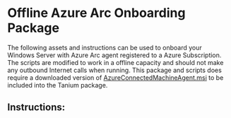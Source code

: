 # Offline Azure Arc Onboarding Package

The following assets and instructions can be used to onboard your Windows Server with Azure Arc agent registered to a Azure Subscription. The scripts are modified to work in a offline capacity and should not make any outbound Internet calls when running. This package and scripts does require a downloaded version of [AzureConnectedMachineAgent.msi](https://aka.ms/AzureConnectedMachineAgent) to be included into the Tanium package. 

## Instructions:
